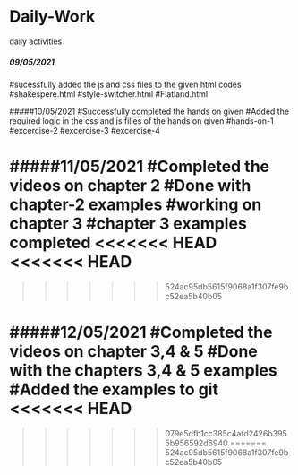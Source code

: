 # Daily-Work
daily activities

##### 09/05/2021
#sucessfully added the js and css files to the given html codes
#shakespere.html
#style-switcher.html
#Flatland.html

#####10/05/2021
#Successfully completed the hands on given
#Added the required logic in the css and js filles of the hands on given
#hands-on-1
#excercise-2
#excercise-3
#excercise-4

#####11/05/2021
#Completed the videos on chapter 2
#Done with chapter-2 examples
#working on chapter 3
#chapter 3 examples completed
<<<<<<< HEAD
<<<<<<< HEAD
=======
>>>>>>> 524ac95db5615f9068a1f307fe9bc52ea5b40b05

#####12/05/2021
#Completed the videos on chapter 3,4 & 5
#Done with the chapters 3,4 & 5 examples
#Added the examples to git
<<<<<<< HEAD
=======
>>>>>>> 079e5dfb1cc385c4afd2426b3955b956592d6940
=======
>>>>>>> 524ac95db5615f9068a1f307fe9bc52ea5b40b05

